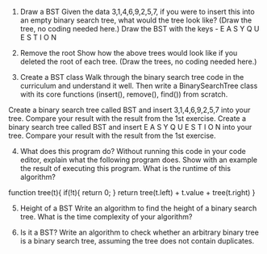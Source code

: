 1. Draw a BST
Given the data 3,1,4,6,9,2,5,7, if you were to insert this into an empty binary search tree, what would the tree look like? (Draw the tree, no coding needed here.)
Draw the BST with the keys - E A S Y Q U E S T I O N


2. Remove the root
Show how the above trees would look like if you deleted the root of each tree. (Draw the trees, no coding needed here.)


3. Create a BST class
Walk through the binary search tree code in the curriculum and understand it well. Then write a BinarySearchTree class with its core functions (insert(), remove(), find()) from scratch.

Create a binary search tree called BST and insert 3,1,4,6,9,2,5,7 into your tree. Compare your result with the result from the 1st exercise.
Create a binary search tree called BST and insert E A S Y Q U E S T I O N into your tree. Compare your result with the result from the 1st exercise.


4. What does this program do?
Without running this code in your code editor, explain what the following program does. Show with an example the result of executing this program. What is the runtime of this algorithm?

function tree(t){
    if(!t){
        return 0;
    }
    return tree(t.left) + t.value + tree(t.right)
}


5. Height of a BST
Write an algorithm to find the height of a binary search tree. What is the time complexity of your algorithm?


6. Is it a BST?
Write an algorithm to check whether an arbitrary binary tree is a binary search tree, assuming the tree does not contain duplicates.